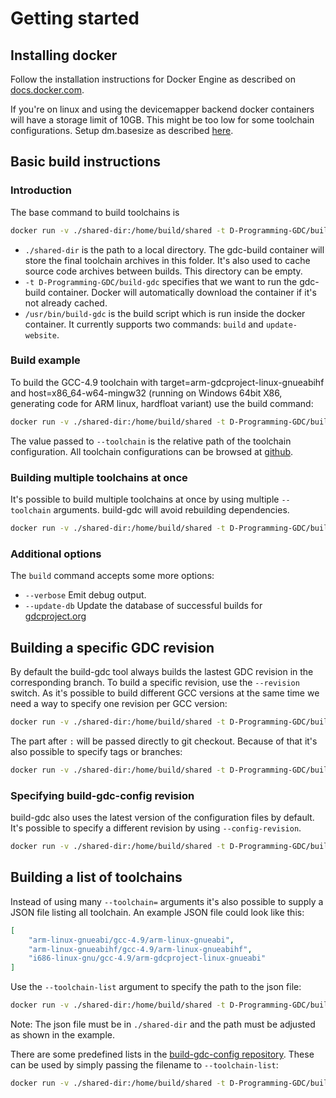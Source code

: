 Getting started
========

Installing docker
-----------------

Follow the installation instructions for Docker Engine as described on
[docs.docker.com][1].


If you're on linux and using the devicemapper backend docker containers
will have a storage limit of 10GB. This might be too low for some toolchain
configurations. Setup dm.basesize as described [here][2].

[1]: http://docs.docker.com/index.html
[2]: https://github.com/docker/docker/blob/master/daemon/graphdriver/devmapper/README.md



Basic build instructions
---------------------------

### Introduction

The base command to build toolchains is
```bash
docker run -v ./shared-dir:/home/build/shared -t D-Programming-GDC/build-gdc /usr/bin/build-gdc --help
```

* `./shared-dir` is the path to a local directory. The gdc-build container will store
the final toolchain archives in this folder. It's also used to cache source code
archives between builds. This directory can be empty.
* `-t D-Programming-GDC/build-gdc` specifies that we want to run the
gdc-build container. Docker will automatically download the container if
it's not already cached.
* `/usr/bin/build-gdc` is the build script which is run inside the docker container.
It currently supports two commands: `build` and `update-website`.

### Build example

To build the GCC-4.9 toolchain with target=arm-gdcproject-linux-gnueabihf
and host=x86_64-w64-mingw32 (running on Windows 64bit X86, generating code
for ARM linux, hardfloat variant) use the build command:

```bash
docker run -v ./shared-dir:/home/build/shared -t D-Programming-GDC/build-gdc /usr/bin/build-gdc build --toolchain=x86_64-w64-mingw32/gcc-4.9/arm-gdcproject-linux-gnueabihf
```

The value passed to `--toolchain` is the relative path of the toolchain configuration.
All toolchain configurations can be browsed at [github][1].

### Building multiple toolchains at once

It's possible to build multiple toolchains at once by using multiple `--toolchain`
arguments. build-gdc will avoid rebuilding dependencies.

```bash
docker run -v ./shared-dir:/home/build/shared -t D-Programming-GDC/build-gdc /usr/bin/build-gdc build --toolchain=x86_64-w64-mingw32/gcc-4.9/arm-gdcproject-linux-gnueabihf  --toolchain=x86_64-linux-gnu/gcc-4.9/arm-gdcproject-linux-gnueabihf
```

### Additional options

The `build` command accepts some more options:

* `--verbose` Emit debug output.
* `--update-db` Update the database of successful builds for [gdcproject.org][2]



Building a specific GDC revision
--------------------------------
By default the build-gdc tool always builds the lastest GDC revision in the corresponding
branch. To build a specific revision, use the `--revision` switch. As it's possible to
build different GCC versions at the same time we need a way to specify one revision
per GCC version:
```bash
docker run -v ./shared-dir:/home/build/shared -t D-Programming-GDC/build-gdc /usr/bin/build-gdc build --toolchain=x86_64-w64-mingw32/gcc-4.9/arm-gdcproject-linux-gnueabihf --revision=V4_9:f378f9ab41 --revision=V5:abcdef --revision=snapshot:ascdfe
```

The part after `:` will be passed directly to git checkout. Because of that it's
also possible to specify tags or branches:
```bash
docker run -v ./shared-dir:/home/build/shared -t D-Programming-GDC/build-gdc /usr/bin/build-gdc build --toolchain=x86_64-w64-mingw32/gcc-4.9/arm-gdcproject-linux-gnueabihf --revision=V4_9:origin/some-v9-branch --revision=V5:origin/v2.066.1_gcc5
```

### Specifying build-gdc-config revision
build-gdc also uses the latest version of the configuration files by default.
It's possible to specify a different revision by using `--config-revision`.

```bash
docker run -v ./shared-dir:/home/build/shared -t D-Programming-GDC/build-gdc /usr/bin/build-gdc build --toolchain=x86_64-w64-mingw32/gcc-4.9/arm-gdcproject-linux-gnueabihf --config-revision=abbcccde
```

Building a list of toolchains
-----------------------------

Instead of using many `--toolchain=` arguments it's also possible
to supply a JSON file listing all toolchain. An example JSON file could
look like this:
```json
[
    "arm-linux-gnueabi/gcc-4.9/arm-linux-gnueabi",
    "arm-linux-gnueabihf/gcc-4.9/arm-linux-gnueabihf",
    "i686-linux-gnu/gcc-4.9/arm-gdcproject-linux-gnueabi"
]
```

Use the `--toolchain-list` argument to specify the path to the json file:
```bash
docker run -v ./shared-dir:/home/build/shared -t D-Programming-GDC/build-gdc /usr/bin/build-gdc build --toolchain-list=/home/build/shared/arm.json
```

Note: The json file must be in `./shared-dir` and the path must be adjusted as shown in the example.

There are some predefined lists in the [build-gdc-config repository][3].
These can be used by simply passing the filename to `--toolchain-list`:
```bash
docker run -v ./shared-dir:/home/build/shared -t D-Programming-GDC/build-gdc /usr/bin/build-gdc build --toolchain-list=all-gcc5
```

[1]: https://github.com/D-Programming-GDC/build-gdc-config/tree/master/configs
[2]: http://gdcproject.org/downloads
[3]: https://github.com/D-Programming-GDC/build-gdc-config/tree/master/lists
